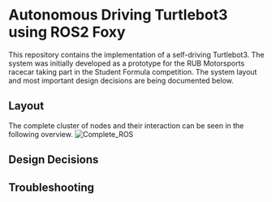 # Autonomous Driving Turtlebot3 using ROS2 Foxy
This repository contains the implementation of a self-driving Turtlebot3. The system was initially developed as a prototype for the RUB Motorsports racecar taking part in the Student Formula competition. The system layout and most important design decisions are being documented below.

## Layout
The complete cluster of nodes and their interaction can be seen in the following overview. 
![Complete_ROS](https://user-images.githubusercontent.com/99565791/212699704-efe38bdb-3e6c-4ea9-8251-7b9e32dd01f5.png)


## Design Decisions


## Troubleshooting
